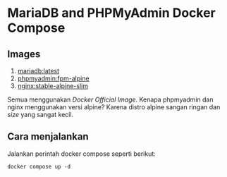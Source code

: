 # MariaDB and PHPMyAdmin Docker Compose

## Images
1. [mariadb:latest](https://hub.docker.com/_/mariadb)
2. [phpmyadmin:fpm-alpine](https://hub.docker.com/_/phpmyadmin)
3. [nginx:stable-alpine-slim](https://hub.docker.com/_/nginx)

Semua menggunakan *Docker Official Image*. 
Kenapa phpmyadmin dan nginx menggunakan versi alpine? Karena distro alpine sangan ringan dan *size* yang sangat kecil.

## Cara menjalankan
Jalankan perintah docker compose seperti berikut:

    docker compose up -d
